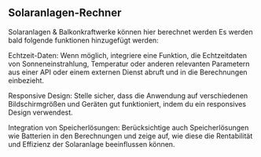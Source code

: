 ## Solaranlagen-Rechner
Solaranlagen &amp; Balkonkraftwerke können hier berechnet werden
Es werden bald folgende funktionen hinzugefügt werden:

Echtzeit-Daten: Wenn möglich, integriere eine Funktion, die Echtzeitdaten von Sonneneinstrahlung, Temperatur oder anderen relevanten Parametern aus einer API oder einem externen Dienst abruft und in die Berechnungen einbezieht.

Responsive Design: Stelle sicher, dass die Anwendung auf verschiedenen Bildschirmgrößen und Geräten gut funktioniert, indem du ein responsives Design verwendest.

Integration von Speicherlösungen: Berücksichtige auch Speicherlösungen wie Batterien in den Berechnungen und zeige auf, wie diese die Rentabilität und Effizienz der Solaranlage beeinflussen können.
